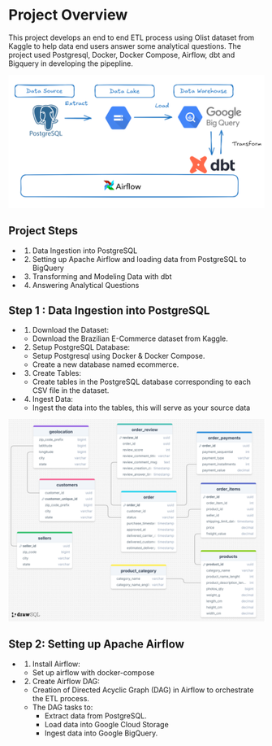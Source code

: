 # Project Overview

This project develops an end to end ETL process using Olist dataset from Kaggle to help data end users answer some analytical questions. The project used Postgresql, Docker, Docker Compose, Airflow, dbt and Bigquery in developing the pipepline.

![image](assets/project_setup.png)

## Project Steps

- 1. Data Ingestion into PostgreSQL
- 2. Setting up Apache Airflow and loading data from PostgreSQL to BigQuery
- 3. Transforming and Modeling Data with dbt
- 4. Answering Analytical Questions

## Step 1 : Data Ingestion into PostgreSQL

- 1. Download the Dataset:
  - Download the Brazilian E-Commerce dataset from Kaggle.
- 2. Setup PostgreSQL Database:
  - Setup Postgresql using Docker & Docker Compose.
  - Create a new database named ecommerce.
- 3. Create Tables:
  - Create tables in the PostgreSQL database corresponding to each CSV file in the dataset.
- 4. Ingest Data:
  - Ingest the data into the tables, this will serve as your source data

![image](assets/ecommerce_db.png)

## Step 2: Setting up Apache Airflow

- 1. Install Airflow:
  - Set up airflow with docker-compose
- 2. Create Airflow DAG:
  - Creation of Directed Acyclic Graph (DAG) in Airflow to orchestrate the ETL process.
  - The DAG tasks to:
    - Extract data from PostgreSQL.
    - Load data into Google Cloud Storage
    - Ingest data into Google BigQuery.

